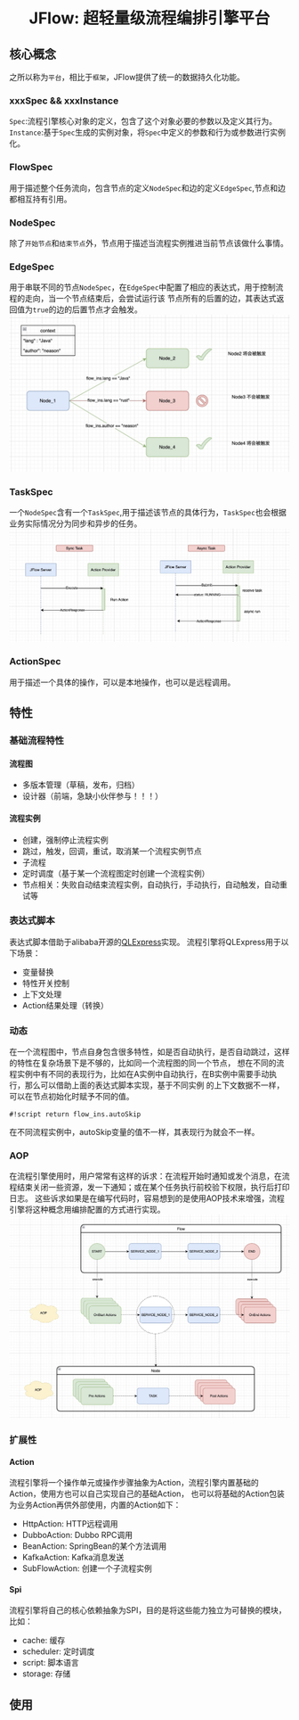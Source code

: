 <div align="center">
<h1>JFlow: 超轻量级流程编排引擎平台</h1>
</div>

## 核心概念
之所以称为`平台`，相比于`框架`，JFlow提供了统一的数据持久化功能。

### xxxSpec && xxxInstance
`Spec`:流程引擎核心对象的定义，包含了这个对象必要的参数以及定义其行为。
`Instance`:基于`Spec`生成的实例对象，将`Spec`中定义的参数和行为或参数进行实例化。

### FlowSpec
用于描述整个任务流向，包含节点的定义`NodeSpec`和边的定义`EdgeSpec`,节点和边都相互持有引用。
### NodeSpec
除了`开始节点`和`结束节点`外，节点用于描述当流程实例推进当前节点该做什么事情。
### EdgeSpec
用于串联不同的节点`NodeSpec`，在`EdgeSpec`中配置了相应的表达式，用于控制流程的走向，当一个节点结束后，会尝试运行该
节点所有的后置的边，其表达式返回值为`true`的边的后置节点才会触发。
![Performance](doc/images/fire_edge.jpg)
### TaskSpec
一个`NodeSpec`含有一个`TaskSpec`,用于描述该节点的具体行为，`TaskSpec`也会根据业务实际情况分为同步和异步的任务。
![Performance](doc/images/sync_async_task.jpg)
### ActionSpec
用于描述一个具体的操作，可以是本地操作，也可以是远程调用。

## 特性
### 基础流程特性
#### 流程图
- 多版本管理（草稿，发布，归档）
- 设计器（前端，急缺小伙伴参与！！！）
#### 流程实例
- 创建，强制停止流程实例
- 跳过，触发，回调，重试，取消某一个流程实例节点
- 子流程
- 定时调度（基于某一个流程图定时创建一个流程实例）
- 节点相关：失败自动结束流程实例，自动执行，手动执行，自动触发，自动重试等

### 表达式脚本
表达式脚本借助于alibaba开源的[QLExpress](https://github.com/alibaba/QLExpress)实现。
流程引擎将QLExpress用于以下场景：
- 变量替换
- 特性开关控制
- 上下文处理
- Action结果处理（转换）

### 动态
在一个流程图中，节点自身包含很多特性，如是否自动执行，是否自动跳过，这样的特性在复杂场景下是不够的，比如同一个流程图的同一个节点，
想在不同的流程实例中有不同的表现行为，比如在A实例中自动执行，在B实例中需要手动执行，那么可以借助上面的表达式脚本实现，基于不同实例
的上下文数据不一样，可以在节点初始化时赋予不同的值。
```QLExpress
#!script return flow_ins.autoSkip
```
在不同流程实例中，autoSkip变量的值不一样，其表现行为就会不一样。

### AOP
在流程引擎使用时，用户常常有这样的诉求：在流程开始时通知或发个消息，在流程结束关闭一些资源，发一下通知；或在某个任务执行前校验下权限，执行后打印日志。
这些诉求如果是在编写代码时，容易想到的是使用AOP技术来增强，流程引擎将这种概念用编排配置的方式进行实现。
![Performance](doc/images/aop.jpg)

### 扩展性
#### Action
流程引擎将一个操作单元或操作步骤抽象为Action，流程引擎内置基础的Action，使用方也可以自己实现自己的基础Action，
也可以将基础的Action包装为业务Action再供外部使用，内置的Action如下：
- HttpAction: HTTP远程调用
- DubboAction: Dubbo RPC调用
- BeanAction: SpringBean的某个方法调用
- KafkaAction: Kafka消息发送
- SubFlowAction: 创建一个子流程实例

#### Spi
流程引擎将自己的核心依赖抽象为SPI，目的是将这些能力独立为可替换的模块，比如：
- cache: 缓存
- scheduler: 定时调度
- script: 脚本语言
- storage: 存储

## 使用